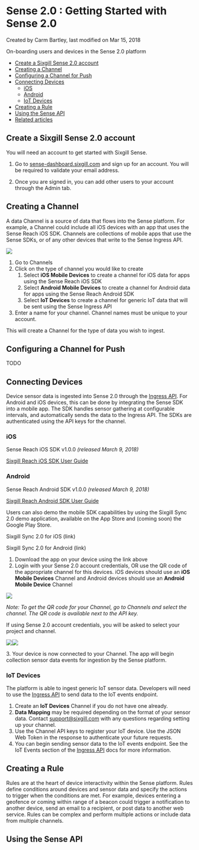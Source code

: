 
Sense 2.0 : Getting Started with Sense 2.0
==========================================

Created by Carm Bartley, last modified on Mar 15, 2018

On-boarding users and devices in the Sense 2.0 platform

*   [Create a Sixgill Sense 2.0 account](#GettingStartedwithSense2.0-CreateaSixgillSense2.0account)
*   [Creating a Channel](#GettingStartedwithSense2.0-CreatingaChannel)
*   [Configuring a Channel for Push](#GettingStartedwithSense2.0-ConfiguringaChannelforPush)
*   [Connecting Devices](#GettingStartedwithSense2.0-ConnectingDevices)
    *   [iOS](#GettingStartedwithSense2.0-iOS)
    *   [Android](#GettingStartedwithSense2.0-Android)
    *   [IoT Devices](#GettingStartedwithSense2.0-IoTDevices)
*   [Creating a Rule](#GettingStartedwithSense2.0-CreatingaRule)
*   [Using the Sense API](#GettingStartedwithSense2.0-UsingtheSenseAPI)
*   [Related articles](#GettingStartedwithSense2.0-Relatedarticles)

Create a Sixgill Sense 2.0 account
----------------------------------

You will need an account to get started with Sixgill Sense.  

1.  Go to [sense-dashboard.sixgill.com](http://sense-dashboard.sixgill.com) and sign up for an account. You will be required to validate your email address.
    
2.  Once you are signed in, you can add other users to your account through the Admin tab.

Creating a Channel
------------------

A data Channel is a source of data that flows into the Sense platform. For example, a Channel could include all iOS devices with an app that uses the Sense Reach iOS SDK. Channels are collections of mobile apps that use the Sense SDKs, or of any other devices that write to the Sense Ingress API.

![](images/508329985.png?height=250)

1.  Go to Channels
2.  Click on the type of channel you would like to create
    1.  Select **iOS Mobile Devices** to create a channel for iOS data for apps using the Sense Reach iOS SDK
    2.  Select **Android Mobile Devices** to create a channel for Android data for apps using the Sense Reach Android SDK
    3.  Select **IoT Devices** to create a channel for generic IoT data that will be sent using the Sense Ingress API
3.  Enter a name for your channel. Channel names must be unique to your account.

This will create a Channel for the type of data you wish to ingest.

Configuring a Channel for Push
------------------------------

TODO

Connecting Devices
------------------

Device sensor data is ingested into Sense 2.0 through the [Ingress API](http://docs.sixgill.com/ingress-api.html). For Android and iOS devices, this can be done by integrating the Sense SDK into a mobile app. The SDK handles sensor gathering at configurable intervals, and automatically sends the data to the Ingress API. The SDKs are authenticated using the API keys for the channel.

### iOS

Sense Reach iOS SDK v1.0.0 _(released March 9, 2018)_

[Sixgill Reach iOS SDK User Guide](http://docs.sixgill.com/ios-sdk-objc-docs/user-guide.html)

### Android

Sense Reach Android SDK v1.0.0 _(released March 9, 2018)_

[Sixgill Reach Android SDK User Guide](http://docs.sixgill.com/android-user-guide.html)

  

Users can also demo the mobile SDK capabilities by using the Sixgill Sync 2.0 demo application, available on the App Store and (coming soon) the Google Play Store.

Sixgill Sync 2.0 for iOS (link)

Sixgill Sync 2.0 for Android (link)

  

1.  Download the app on your device using the link above
2.  Login with your Sense 2.0 account credentials, OR use the QR code of the appropriate channel for this devices. iOS devices should use an **iOS Mobile Devices** Channel and Android devices should use an **Android Mobile Device** Channel

![](images/508297263.png?height=100)

_Note: To get the QR code for your Channel, go to Channels and select the channel. The QR code is available next to the API key._

  

If using Sense 2.0 account credentials, you will be asked to select your project and channel.

![](images/508297271.png?height=100)![](images/508330046.png?height=100)

3\. Your device is now connected to your Channel. The app will begin collection sensor data events for ingestion by the Sense platform.

  

### IoT Devices

The platform is able to ingest generic IoT sensor data. Developers will need to use the [Ingress API](http://docs.sixgill.com/ingress-api.html) to send data to the IoT events endpoint.

1.  Create an **IoT Devices** Channel if you do not have one already.
2.  **Data Mapping** may be required depending on the format of your sensor data. Contact [support@sixgill.com](mailto:support@sixgill.com) with any questions regarding setting up your channel.
3.  Use the Channel API keys to register your IoT device. Use the JSON Web Token in the response to authenticate your future requests.
4.  You can begin sending sensor data to the IoT events endpoint. See the IoT Events section of the [Ingress API](http://docs.sixgill.com/ingress-api.html) docs for more information.

  

Creating a Rule
---------------

Rules are at the heart of device interactivity within the Sense platform. Rules define conditions around devices and sensor data and specify the actions to trigger when the conditions are met. For example, devices entering a geofence or coming within range of a beacon could trigger a notification to another device, send an email to a recipient, or post data to another web service. Rules can be complex and perform multiple actions or include data from multiple channels.

  

Using the Sense API
-------------------

  

  


  

  

